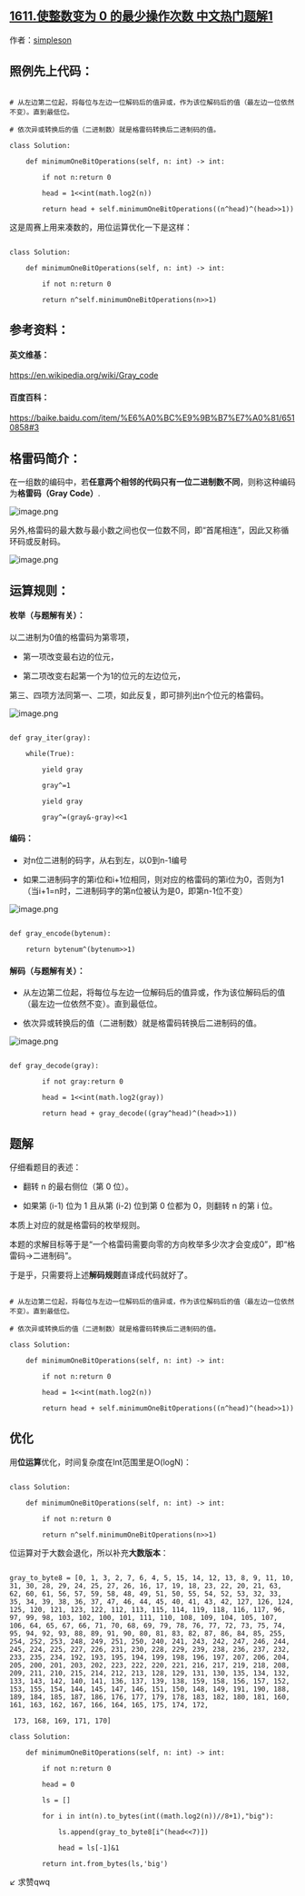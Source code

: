 ## [1611.使整数变为 0 的最少操作次数 中文热门题解1](https://leetcode.cn/problems/minimum-one-bit-operations-to-make-integers-zero/solutions/100000/xiang-jie-ge-lei-ma-by-simpleson)

作者：[simpleson](https://leetcode.cn/u/simpleson)


## 照例先上代码：
```python3 []
# 从左边第二位起，将每位与左边一位解码后的值异或，作为该位解码后的值（最左边一位依然不变）。直到最低位。
# 依次异或转换后的值（二进制数）就是格雷码转换后二进制码的值。
class Solution:
    def minimumOneBitOperations(self, n: int) -> int:
        if not n:return 0
        head = 1<<int(math.log2(n))
        return head + self.minimumOneBitOperations((n^head)^(head>>1))
```
这是周赛上用来凑数的，用位运算优化一下是这样：
```python3 []
class Solution:
    def minimumOneBitOperations(self, n: int) -> int:
        if not n:return 0
        return n^self.minimumOneBitOperations(n>>1)
```

## 参考资料：
#### 英文维基：
https://en.wikipedia.org/wiki/Gray_code 
#### 百度百科：
https://baike.baidu.com/item/%E6%A0%BC%E9%9B%B7%E7%A0%81/6510858#3

## 格雷码简介：

在一组数的编码中，若**任意两个相邻的代码只有一位二进制数不同**，则称这种编码为**格雷码（Gray Code）**.

![image.png](https://pic.leetcode-cn.com/1601796716-IxlsdO-image.png)

另外,格雷码的最大数与最小数之间也仅一位数不同，即“首尾相连”，因此又称循环码或反射码。

![image.png](https://pic.leetcode-cn.com/1601786654-kLEJzC-image.png)

## 运算规则：

#### 枚举（与题解有关）：
以二进制为0值的格雷码为第零项，
- 第一项改变最右边的位元，
- 第二项改变右起第一个为1的位元的左边位元，
第三、四项方法同第一、二项，如此反复，即可排列出n个位元的格雷码。
![image.png](https://pic.leetcode-cn.com/1601789430-CFnjsX-image.png)
```python3 []
def gray_iter(gray):
    while(True):
        yield gray
        gray^=1
        yield gray
        gray^=(gray&-gray)<<1
```

#### 编码：
- 对n位二进制的码字，从右到左，以0到n-1编号
- 如果二进制码字的第i位和i+1位相同，则对应的格雷码的第i位为0，否则为1（当i+1=n时，二进制码字的第n位被认为是0，即第n-1位不变）
![image.png](https://pic.leetcode-cn.com/1601790155-AkIwly-image.png)
```python3 []
def gray_encode(bytenum):
    return bytenum^(bytenum>>1)
```

#### 解码（与题解有关）：
- 从左边第二位起，将每位与左边一位解码后的值异或，作为该位解码后的值（最左边一位依然不变）。直到最低位。
- 依次异或转换后的值（二进制数）就是格雷码转换后二进制码的值。
![image.png](https://pic.leetcode-cn.com/1601791114-SyvIHq-image.png)
```python3 []
def gray_decode(gray):
        if not gray:return 0
        head = 1<<int(math.log2(gray))
        return head + gray_decode((gray^head)^(head>>1))
```


## 题解
仔细看题目的表述：
- 翻转 n 的最右侧位（第 0 位）。
- 如果第 (i-1) 位为 1 且从第 (i-2) 位到第 0 位都为 0，则翻转 n 的第 i 位。

本质上对应的就是格雷码的枚举规则。

本题的求解目标等于是“一个格雷码需要向零的方向枚举多少次才会变成0”，即“格雷码->二进制码”。
于是乎，只需要将上述**解码规则**直译成代码就好了。
```python3 []
# 从左边第二位起，将每位与左边一位解码后的值异或，作为该位解码后的值（最左边一位依然不变）。直到最低位。
# 依次异或转换后的值（二进制数）就是格雷码转换后二进制码的值。
class Solution:
    def minimumOneBitOperations(self, n: int) -> int:
        if not n:return 0
        head = 1<<int(math.log2(n))
        return head + self.minimumOneBitOperations((n^head)^(head>>1))
```

## 优化

用**位运算**优化，时间复杂度在Int范围里是O(logN)：
```python3 []
class Solution:
    def minimumOneBitOperations(self, n: int) -> int:
        if not n:return 0
        return n^self.minimumOneBitOperations(n>>1)
```
位运算对于大数会退化，所以补充**大数版本**：
```python3 []
gray_to_byte8 = [0, 1, 3, 2, 7, 6, 4, 5, 15, 14, 12, 13, 8, 9, 11, 10, 31, 30, 28, 29, 24, 25, 27, 26, 16, 17, 19, 18, 23, 22, 20, 21, 63, 62, 60, 61, 56, 57, 59, 58, 48, 49, 51, 50, 55, 54, 52, 53, 32, 33, 35, 34, 39, 38, 36, 37, 47, 46, 44, 45, 40, 41, 43, 42, 127, 126, 124, 125, 120, 121, 123, 122, 112, 113, 115, 114, 119, 118, 116, 117, 96, 97, 99, 98, 103, 102, 100, 101, 111, 110, 108, 109, 104, 105, 107, 106, 64, 65, 67, 66, 71, 70, 68, 69, 79, 78, 76, 77, 72, 73, 75, 74, 95, 94, 92, 93, 88, 89, 91, 90, 80, 81, 83, 82, 87, 86, 84, 85, 255, 254, 252, 253, 248, 249, 251, 250, 240, 241, 243, 242, 247, 246, 244, 245, 224, 225, 227, 226, 231, 230, 228, 229, 239, 238, 236, 237, 232, 233, 235, 234, 192, 193, 195, 194, 199, 198, 196, 197, 207, 206, 204, 205, 200, 201, 203, 202, 223, 222, 220, 221, 216, 217, 219, 218, 208, 209, 211, 210, 215, 214, 212, 213, 128, 129, 131, 130, 135, 134, 132, 133, 143, 142, 140, 141, 136, 137, 139, 138, 159, 158, 156, 157, 152, 153, 155, 154, 144, 145, 147, 146, 151, 150, 148, 149, 191, 190, 188, 189, 184, 185, 187, 186, 176, 177, 179, 178, 183, 182, 180, 181, 160, 161, 163, 162, 167, 166, 164, 165, 175, 174, 172,
 173, 168, 169, 171, 170]
class Solution:
    def minimumOneBitOperations(self, n: int) -> int:
        if not n:return 0
        head = 0
        ls = []
        for i in int(n).to_bytes(int((math.log2(n))//8+1),"big"):
            ls.append(gray_to_byte8[i^(head<<7)])
            head = ls[-1]&1
        return int.from_bytes(ls,'big')
```

↙ 求赞qwq